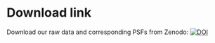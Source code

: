 # Download link

Download our raw data and corresponding PSFs from Zenodo: [![DOI](https://www.zenodo.org/badge/DOI/10.5281/zenodo.7261163.svg)](https://doi.org/10.5281/zenodo.7261163)